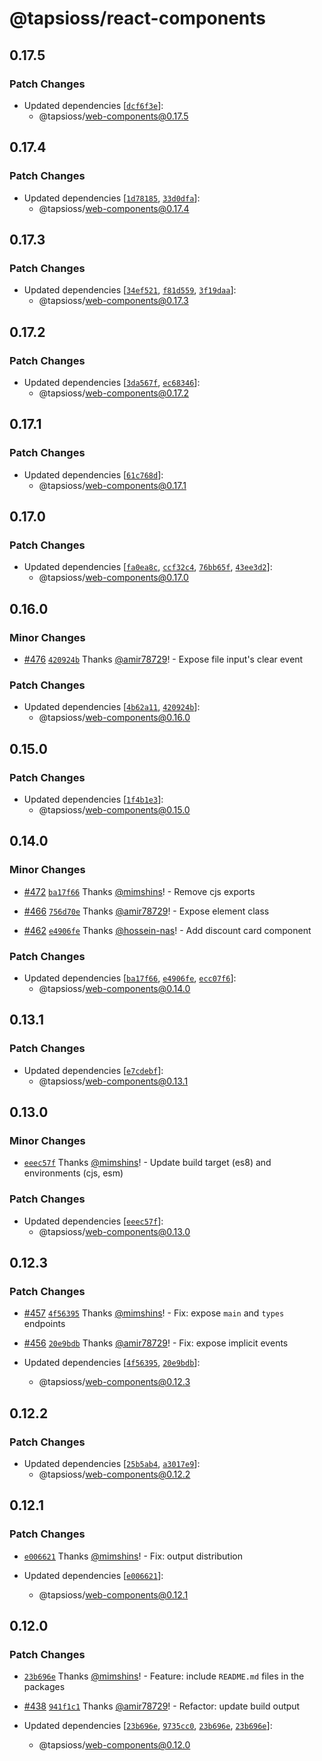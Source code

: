 # @tapsioss/react-components

## 0.17.5
### Patch Changes

- Updated dependencies [[`dcf6f3e`](https://github.com/Tap30/web-components/commit/dcf6f3e9401859063dea8707ac511f8af4860db6)]:
  - @tapsioss/web-components@0.17.5

## 0.17.4
### Patch Changes

- Updated dependencies [[`1d78185`](https://github.com/Tap30/web-components/commit/1d781852c2ab35cf9de8cc49b40a64d6141b7d74), [`33d0dfa`](https://github.com/Tap30/web-components/commit/33d0dfa7aeb157cfb7478fd4e0c6d2723ac6a2d8)]:
  - @tapsioss/web-components@0.17.4

## 0.17.3
### Patch Changes

- Updated dependencies [[`34ef521`](https://github.com/Tap30/web-components/commit/34ef521f2cf88d7280eaf0c72e779e2eee1f8677), [`f81d559`](https://github.com/Tap30/web-components/commit/f81d559bc9e86aa804d0a202f413c2752046e653), [`3f19daa`](https://github.com/Tap30/web-components/commit/3f19daa3dea085c1aa5d160e9f3d118f506f1fc5)]:
  - @tapsioss/web-components@0.17.3

## 0.17.2
### Patch Changes

- Updated dependencies [[`3da567f`](https://github.com/Tap30/web-components/commit/3da567f8d5f7fb5a305c1820e349d5bc2c45c347), [`ec68346`](https://github.com/Tap30/web-components/commit/ec68346ab16d15c04fdc2213b2fd8776cbfcc0f6)]:
  - @tapsioss/web-components@0.17.2

## 0.17.1
### Patch Changes

- Updated dependencies [[`61c768d`](https://github.com/Tap30/web-components/commit/61c768d65b222d98544aaf6a7784f4b65c5adea0)]:
  - @tapsioss/web-components@0.17.1

## 0.17.0
### Patch Changes

- Updated dependencies [[`fa0ea8c`](https://github.com/Tap30/web-components/commit/fa0ea8cc4b5f49a0181bcaba61ce2ad873b78898), [`ccf32c4`](https://github.com/Tap30/web-components/commit/ccf32c462726b4a70b604d3008bd5078bc212fd3), [`76bb65f`](https://github.com/Tap30/web-components/commit/76bb65f9354f7877863d916bbca99b055a58b448), [`43ee3d2`](https://github.com/Tap30/web-components/commit/43ee3d25c173209b716c525cfb4f917af36907c7)]:
  - @tapsioss/web-components@0.17.0

## 0.16.0
### Minor Changes



- [#476](https://github.com/Tap30/web-components/pull/476) [`420924b`](https://github.com/Tap30/web-components/commit/420924bed71a6e4efa55a4f3a21dfdd445f0f262) Thanks [@amir78729](https://github.com/amir78729)! - Expose file input's clear event


### Patch Changes

- Updated dependencies [[`4b62a11`](https://github.com/Tap30/web-components/commit/4b62a1145f65e081cc332497edb9689c44baf120), [`420924b`](https://github.com/Tap30/web-components/commit/420924bed71a6e4efa55a4f3a21dfdd445f0f262)]:
  - @tapsioss/web-components@0.16.0

## 0.15.0
### Patch Changes

- Updated dependencies [[`1f4b1e3`](https://github.com/Tap30/web-components/commit/1f4b1e3c8d3d4a4c21f934dc4f6f5a06d00d6e67)]:
  - @tapsioss/web-components@0.15.0

## 0.14.0
### Minor Changes



- [#472](https://github.com/Tap30/web-components/pull/472) [`ba17f66`](https://github.com/Tap30/web-components/commit/ba17f66db91a2cd90191cbde14864fe47463b52c) Thanks [@mimshins](https://github.com/mimshins)! - Remove cjs exports



- [#466](https://github.com/Tap30/web-components/pull/466) [`756d70e`](https://github.com/Tap30/web-components/commit/756d70ed1f97a17f9c710f65b5e15a4d8aee8426) Thanks [@amir78729](https://github.com/amir78729)! - Expose element class



- [#462](https://github.com/Tap30/web-components/pull/462) [`e4906fe`](https://github.com/Tap30/web-components/commit/e4906fe2e461be2d0fa525f8e7292a84927bf565) Thanks [@hossein-nas](https://github.com/hossein-nas)! - Add discount card component


### Patch Changes

- Updated dependencies [[`ba17f66`](https://github.com/Tap30/web-components/commit/ba17f66db91a2cd90191cbde14864fe47463b52c), [`e4906fe`](https://github.com/Tap30/web-components/commit/e4906fe2e461be2d0fa525f8e7292a84927bf565), [`ecc07f6`](https://github.com/Tap30/web-components/commit/ecc07f6cf773a995dade9b3571e752bab57856f0)]:
  - @tapsioss/web-components@0.14.0

## 0.13.1
### Patch Changes

- Updated dependencies [[`e7cdebf`](https://github.com/Tap30/web-components/commit/e7cdebf48f26dfecef97c180b97f65362a7336e3)]:
  - @tapsioss/web-components@0.13.1

## 0.13.0
### Minor Changes



- [`eeec57f`](https://github.com/Tap30/web-components/commit/eeec57fcd4a10113b84eb8cda693e35529763e8d) Thanks [@mimshins](https://github.com/mimshins)! - Update build target (es8) and environments (cjs, esm)


### Patch Changes

- Updated dependencies [[`eeec57f`](https://github.com/Tap30/web-components/commit/eeec57fcd4a10113b84eb8cda693e35529763e8d)]:
  - @tapsioss/web-components@0.13.0

## 0.12.3
### Patch Changes



- [#457](https://github.com/Tap30/web-components/pull/457) [`4f56395`](https://github.com/Tap30/web-components/commit/4f56395039478b65ed9d551ef1eaa71ce352fb5c) Thanks [@mimshins](https://github.com/mimshins)! - Fix: expose `main` and `types` endpoints



- [#456](https://github.com/Tap30/web-components/pull/456) [`20e9bdb`](https://github.com/Tap30/web-components/commit/20e9bdbeb45a22ca904cd4e1748f2c951a9cf207) Thanks [@amir78729](https://github.com/amir78729)! - Fix: expose implicit events

- Updated dependencies [[`4f56395`](https://github.com/Tap30/web-components/commit/4f56395039478b65ed9d551ef1eaa71ce352fb5c), [`20e9bdb`](https://github.com/Tap30/web-components/commit/20e9bdbeb45a22ca904cd4e1748f2c951a9cf207)]:
  - @tapsioss/web-components@0.12.3

## 0.12.2

### Patch Changes

- Updated dependencies
  [[`25b5ab4`](https://github.com/Tap30/web-components/commit/25b5ab4c2581c49b43bad66b96be03956815b942),
  [`a3017e9`](https://github.com/Tap30/web-components/commit/a3017e909384d50dfbcbf4f1eb745575a98d68be)]:
  - @tapsioss/web-components@0.12.2

## 0.12.1

### Patch Changes

- [`e006621`](https://github.com/Tap30/web-components/commit/e00662136bb76b6af1634ee118d9bd3c536bf376)
  Thanks [@mimshins](https://github.com/mimshins)! - Fix: output distribution

- Updated dependencies
  [[`e006621`](https://github.com/Tap30/web-components/commit/e00662136bb76b6af1634ee118d9bd3c536bf376)]:
  - @tapsioss/web-components@0.12.1

## 0.12.0

### Patch Changes

- [`23b696e`](https://github.com/Tap30/web-components/commit/23b696e026181ae123bb3ab3f5adb01c15c664c9)
  Thanks [@mimshins](https://github.com/mimshins)! - Feature: include
  `README.md` files in the packages

- [#438](https://github.com/Tap30/web-components/pull/438)
  [`941f1c1`](https://github.com/Tap30/web-components/commit/941f1c1e995b8cce40d955f1fa100b0b276815db)
  Thanks [@amir78729](https://github.com/amir78729)! - Refactor: update build
  output

- Updated dependencies
  [[`23b696e`](https://github.com/Tap30/web-components/commit/23b696e026181ae123bb3ab3f5adb01c15c664c9),
  [`9735cc0`](https://github.com/Tap30/web-components/commit/9735cc0bb993790a6765fb132e8bd0022283b0be),
  [`23b696e`](https://github.com/Tap30/web-components/commit/23b696e026181ae123bb3ab3f5adb01c15c664c9),
  [`23b696e`](https://github.com/Tap30/web-components/commit/23b696e026181ae123bb3ab3f5adb01c15c664c9)]:
  - @tapsioss/web-components@0.12.0
